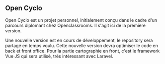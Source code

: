 ## Open Cyclo

Open Cyclo est un projet personnel, initialement conçu dans le cadre d'un parcours diplomant chez Openclassrooms.
Il s'agit ici de la première version.

Une nouvelle version est en cours de développement, le repository sera partagé en temps voulu. Cette nouvelle version devra optimiser le code en back et front office. Pour la partie cartographie en front, c'est le framework Vue JS qui sera utilisé, très intéressant avec Laravel.
